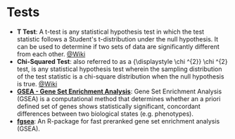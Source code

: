 # Tests
<!-- toc -->

- **T Test**: A t-test is any statistical hypothesis test in which the test statistic follows a Student's t-distribution under the null hypothesis. It can be used to determine if two sets of data are significantly different from each other. [@Wiki](https://en.wikipedia.org/wiki/Student%27s_t-test)
- **Chi-Squared Test**: also referred to as a {\displaystyle \chi ^{2}} \chi ^{2} test, is any statistical hypothesis test wherein the sampling distribution of the test statistic is a chi-square distribution when the null hypothesis is true. [@Wiki](https://en.wikipedia.org/wiki/Chi-squared_test)
- **[GSEA - Gene Set Enrichment Analysis](http://software.broadinstitute.org/gsea/index.jsp)**: Gene Set Enrichment Analysis (GSEA) is a computational method that determines whether an a priori defined set of genes shows statistically significant, concordant differences between two biological states (e.g. phenotypes). 
- **[fgsea](https://github.com/ctlab/fgsea)**: An R-package for fast preranked gene set enrichment analysis (GSEA).
